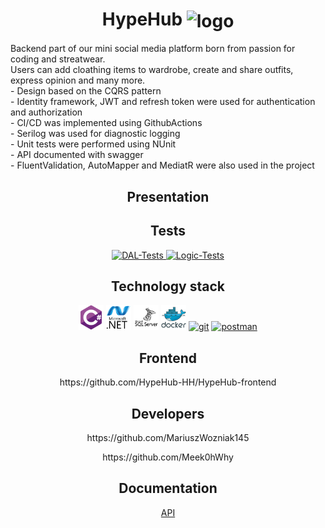 <h1 align="center">HypeHub <img align="center" alt="logo" width="50px" src="https://github.com/HypeHub-HH/HypeHub-backend/assets/119299967/926fff61-999d-45b5-949f-6398f0c725af" /></h1>
<p>Backend part of our mini social media platform born from passion for coding and streatwear. </br>
Users can add cloathing items to wardrobe, create and share outfits, express opinion and many more.</br>
- Design based on the CQRS pattern</br>
- Identity framework, JWT and refresh token were used for authentication and authorization</br>
- CI/CD was implemented using GithubActions</br>
- Serilog was used for diagnostic logging</br>
- Unit tests were performed using NUnit</br>
- API documented with swagger</br>
- FluentValidation, AutoMapper and MediatR were also used in the project</br>
</p>

<!--
Link do strony
-->

<h2 align="center">Presentation</h2>
<!--
Nagrac gifa z wygladem i funkcjonalnosciami strony
-->
<div align="center">
  <h2>Tests</h2>
  <p>
    <a href="https://github.com/HypeHub-HH/HypeHub-backend/actions/workflows/DAL-Tests.yml">
      <img src="https://github.com/HypeHub-HH/HypeHub-backend/actions/workflows/DAL-Tests.yml/badge.svg?branch=main" alt="DAL-Tests">
    </a>
    <a href="https://github.com/HypeHub-HH/HypeHub-backend/actions/workflows/Logic-Tests.yml">
      <img src="https://github.com/HypeHub-HH/HypeHub-backend/actions/workflows/Logic-Tests.yml/badge.svg?branch=main" alt="Logic-Tests">
    </a>
  </p>
</div>
<h2 align="center">Technology stack</h2>
<p align="center">
  <a href="https://www.w3schools.com/cs/" target="_blank" rel="noreferrer"> <img src="https://raw.githubusercontent.com/devicons/devicon/master/icons/csharp/csharp-original.svg" alt="csharp" width="40" height="40"/></a>
  <a href="https://dotnet.microsoft.com/" target="_blank" rel="noreferrer"> <img src="https://raw.githubusercontent.com/devicons/devicon/master/icons/dot-net/dot-net-original-wordmark.svg" alt="dotnet" width="40" height="40"/></a>
  <a href="https://www.microsoft.com/pl-pl/sql-server" target="_blank" rel="noreferrer"> <img src="https://raw.githubusercontent.com/devicons/devicon/master/icons/microsoftsqlserver/microsoftsqlserver-plain-wordmark.svg" alt="microsoftsqlserver" width="40" height="40"/></a>
  <a href="https://www.docker.com/" target="_blank" rel="noreferrer"> <img src="https://raw.githubusercontent.com/devicons/devicon/master/icons/docker/docker-original-wordmark.svg" alt="docker" width="40" height="40"/></a>
  <a href="https://git-scm.com/" target="_blank" rel="noreferrer"> <img src="https://www.vectorlogo.zone/logos/git-scm/git-scm-icon.svg" alt="git" width="40" height="40"/></a>
  <a href="https://postman.com" target="_blank" rel="noreferrer"> <img src="https://www.vectorlogo.zone/logos/getpostman/getpostman-icon.svg" alt="postman" width="40" height="40"/></a> 
</p>

<h2 align="center">Frontend</h2>
<p align="center">https://github.com/HypeHub-HH/HypeHub-frontend</p>

<h2 align="center">Developers</h2>
<p align="center">https://github.com/MariuszWozniak145</p>
<p align="center">https://github.com/Meek0hWhy</p>
<h2 align="center">Documentation</h2>
<p align="center">
  <a align="center" href="https://hypehubbackend.azurewebsites.net/swagger/index.html" target="_blank" rel="noreferrer">API</a>
</p>
<!--
<p align="center">
  <a align="center" href="https://postman.com" target="_blank" rel="noreferrer">Class diagram</a>
</p>
<p align="center">
  <a align="center" href="https://postman.com" target="_blank" rel="noreferrer">Database diagram</a>
-->
</p>
<!--
CI ikonka
-->

